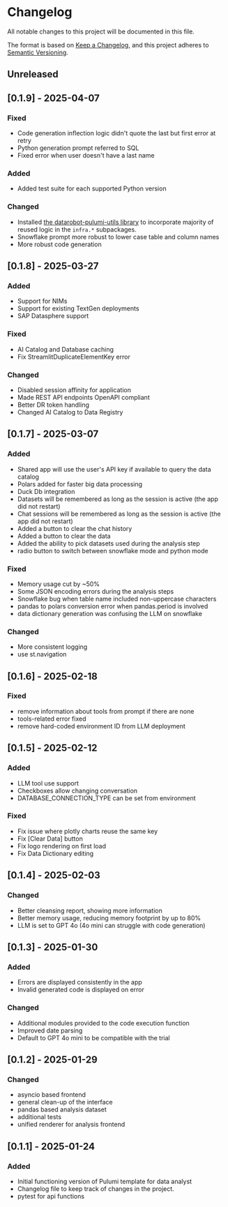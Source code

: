 # Changelog

All notable changes to this project will be documented in this file.

The format is based on [Keep a Changelog](https://keepachangelog.com/en/1.1.0/),
and this project adheres to [Semantic Versioning](https://semver.org/spec/v2.0.0.html).

## Unreleased

## [0.1.9] - 2025-04-07

### Fixed
- Code generation inflection logic didn't quote the last but first error at retry
- Python generation prompt referred to SQL
- Fixed error when user doesn't have a last name

### Added
- Added test suite for each supported Python version

### Changed
- Installed [the datarobot-pulumi-utils library](https://github.com/datarobot-oss/datarobot-pulumi-utils) to incorporate majority of reused logic in the `infra.*` subpackages.
- Snowflake prompt more robust to lower case table and column names
- More robust code generation

## [0.1.8] - 2025-03-27

### Added
- Support for NIMs
- Support for existing TextGen deployments
- SAP Datasphere support

### Fixed
- AI Catalog and Database caching
- Fix StreamlitDuplicateElementKey error

### Changed
- Disabled session affinity for application
- Made REST API endpoints OpenAPI compliant
- Better DR token handling
- Changed AI Catalog to Data Registry

## [0.1.7] - 2025-03-07

### Added

- Shared app will use the user's API key if available to query the data catalog
- Polars added for faster big data processing
- Duck Db integration
- Datasets will be remembered as long as the session is active (the app did not restart)
- Chat sessions will be remembered as long as the session is active (the app did not restart)
- Added a button to clear the chat history
- Added a button to clear the data
- Added the ability to pick datasets used during the analysis step
- radio button to switch between snowflake mode and python mode

### Fixed
- Memory usage cut by ~50%
- Some JSON encoding errors during the analysis steps
- Snowflake bug when table name included non-uppercase characters
- pandas to polars conversion error when pandas.period is involved
- data dictionary generation was confusing the LLM on snowflake

### Changed
- More consistent logging
- use st.navigation

## [0.1.6] - 2025-02-18

### Fixed
- remove information about tools from prompt if there are none
- tools-related error fixed
- remove hard-coded environment ID from LLM deployment

## [0.1.5] - 2025-02-12

### Added
- LLM tool use support
- Checkboxes allow changing conversation
- DATABASE_CONNECTION_TYPE can be set from environment

### Fixed
- Fix issue where plotly charts reuse the same key
- Fix [Clear Data] button
- Fix logo rendering on first load
- Fix Data Dictionary editing

## [0.1.4] - 2025-02-03

### Changed
- Better cleansing report, showing more information
- Better memory usage, reducing memory footprint by up to 80%
- LLM is set to GPT 4o (4o mini can struggle with code generation)

## [0.1.3] - 2025-01-30

### Added
- Errors are displayed consistently in the app
- Invalid generated code is displayed on error

### Changed
- Additional modules provided to the code execution function
- Improved date parsing
- Default to GPT 4o mini to be compatible with the trial

## [0.1.2] - 2025-01-29

### Changed
- asyncio based frontend
- general clean-up of the interface
- pandas based analysis dataset
- additional tests
- unified renderer for analysis frontend

## [0.1.1] - 2025-01-24

### Added

- Initial functioning version of Pulumi template for data analyst
- Changelog file to keep track of changes in the project.
- pytest for api functions
